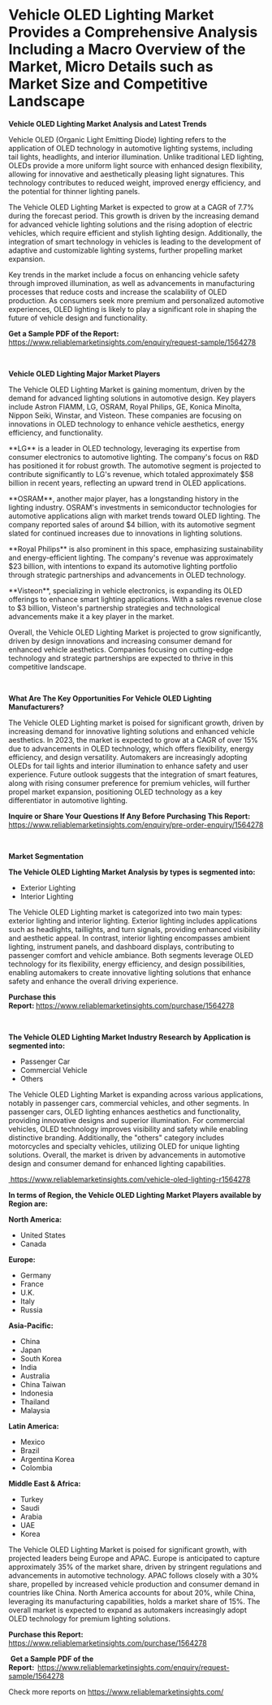 <p><h1>Vehicle OLED Lighting Market Provides a Comprehensive Analysis Including a Macro Overview of the Market, Micro Details such as Market Size and Competitive Landscape</h1></p><p><strong>Vehicle OLED Lighting Market Analysis and Latest Trends</strong></p>
<p><p>Vehicle OLED (Organic Light Emitting Diode) lighting refers to the application of OLED technology in automotive lighting systems, including tail lights, headlights, and interior illumination. Unlike traditional LED lighting, OLEDs provide a more uniform light source with enhanced design flexibility, allowing for innovative and aesthetically pleasing light signatures. This technology contributes to reduced weight, improved energy efficiency, and the potential for thinner lighting panels.</p><p>The Vehicle OLED Lighting Market is expected to grow at a CAGR of 7.7% during the forecast period. This growth is driven by the increasing demand for advanced vehicle lighting solutions and the rising adoption of electric vehicles, which require efficient and stylish lighting design. Additionally, the integration of smart technology in vehicles is leading to the development of adaptive and customizable lighting systems, further propelling market expansion.</p><p>Key trends in the market include a focus on enhancing vehicle safety through improved illumination, as well as advancements in manufacturing processes that reduce costs and increase the scalability of OLED production. As consumers seek more premium and personalized automotive experiences, OLED lighting is likely to play a significant role in shaping the future of vehicle design and functionality.</p></p>
<p><strong>Get a Sample PDF of the Report:&nbsp;</strong> <a href="https://www.reliablemarketinsights.com/enquiry/request-sample/1564278?utm_campaign=2747&utm_medium=2&utm_source=Github&utm_content=ia&utm_term=28022025&utm_id=vehicle-oled-lighting">https://www.reliablemarketinsights.com/enquiry/request-sample/1564278</a></p>
<p>&nbsp;</p>
<p><strong>Vehicle OLED Lighting Major Market Players</strong></p>
<p><p>The Vehicle OLED Lighting Market is gaining momentum, driven by the demand for advanced lighting solutions in automotive design. Key players include Astron FIAMM, LG, OSRAM, Royal Philips, GE, Konica Minolta, Nippon Seiki, Winstar, and Visteon. These companies are focusing on innovations in OLED technology to enhance vehicle aesthetics, energy efficiency, and functionality.</p><p>**LG** is a leader in OLED technology, leveraging its expertise from consumer electronics to automotive lighting. The company's focus on R&D has positioned it for robust growth. The automotive segment is projected to contribute significantly to LG's revenue, which totaled approximately $58 billion in recent years, reflecting an upward trend in OLED applications.</p><p>**OSRAM**, another major player, has a longstanding history in the lighting industry. OSRAM's investments in semiconductor technologies for automotive applications align with market trends toward OLED lighting. The company reported sales of around $4 billion, with its automotive segment slated for continued increases due to innovations in lighting solutions.</p><p>**Royal Philips** is also prominent in this space, emphasizing sustainability and energy-efficient lighting. The company's revenue was approximately $23 billion, with intentions to expand its automotive lighting portfolio through strategic partnerships and advancements in OLED technology.</p><p>**Visteon**, specializing in vehicle electronics, is expanding its OLED offerings to enhance smart lighting applications. With a sales revenue close to $3 billion, Visteon's partnership strategies and technological advancements make it a key player in the market.</p><p>Overall, the Vehicle OLED Lighting Market is projected to grow significantly, driven by design innovations and increasing consumer demand for enhanced vehicle aesthetics. Companies focusing on cutting-edge technology and strategic partnerships are expected to thrive in this competitive landscape.</p></p>
<p>&nbsp;</p>
<p><strong>What Are The Key Opportunities For Vehicle OLED Lighting Manufacturers?</strong></p>
<p><p>The Vehicle OLED Lighting market is poised for significant growth, driven by increasing demand for innovative lighting solutions and enhanced vehicle aesthetics. In 2023, the market is expected to grow at a CAGR of over 15% due to advancements in OLED technology, which offers flexibility, energy efficiency, and design versatility. Automakers are increasingly adopting OLEDs for tail lights and interior illumination to enhance safety and user experience. Future outlook suggests that the integration of smart features, along with rising consumer preference for premium vehicles, will further propel market expansion, positioning OLED technology as a key differentiator in automotive lighting.</p></p>
<p><strong>Inquire or Share Your Questions If Any Before Purchasing This Report:</strong> <a href="https://www.reliablemarketinsights.com/enquiry/pre-order-enquiry/1564278?utm_campaign=2747&utm_medium=2&utm_source=Github&utm_content=ia&utm_term=28022025&utm_id=vehicle-oled-lighting">https://www.reliablemarketinsights.com/enquiry/pre-order-enquiry/1564278</a></p>
<p>&nbsp;</p>
<p><strong>Market Segmentation</strong></p>
<p><strong>The Vehicle OLED Lighting Market Analysis by types is segmented into:</strong></p>
<p><ul><li>Exterior Lighting</li><li>Interior Lighting</li></ul></p>
<p><p>The Vehicle OLED Lighting market is categorized into two main types: exterior lighting and interior lighting. Exterior lighting includes applications such as headlights, taillights, and turn signals, providing enhanced visibility and aesthetic appeal. In contrast, interior lighting encompasses ambient lighting, instrument panels, and dashboard displays, contributing to passenger comfort and vehicle ambiance. Both segments leverage OLED technology for its flexibility, energy efficiency, and design possibilities, enabling automakers to create innovative lighting solutions that enhance safety and enhance the overall driving experience.</p></p>
<p><strong>Purchase this Report:&nbsp;</strong><a href="https://www.reliablemarketinsights.com/purchase/1564278?utm_campaign=2747&utm_medium=2&utm_source=Github&utm_content=ia&utm_term=28022025&utm_id=vehicle-oled-lighting">https://www.reliablemarketinsights.com/purchase/1564278</a></p>
<p>&nbsp;</p>
<p><strong>The Vehicle OLED Lighting Market Industry Research by Application is segmented into:</strong></p>
<p><ul><li>Passenger Car</li><li>Commercial Vehicle</li><li>Others</li></ul></p>
<p><p>The Vehicle OLED Lighting Market is expanding across various applications, notably in passenger cars, commercial vehicles, and other segments. In passenger cars, OLED lighting enhances aesthetics and functionality, providing innovative designs and superior illumination. For commercial vehicles, OLED technology improves visibility and safety while enabling distinctive branding. Additionally, the "others" category includes motorcycles and specialty vehicles, utilizing OLED for unique lighting solutions. Overall, the market is driven by advancements in automotive design and consumer demand for enhanced lighting capabilities.</p></p>
<p><a href="https://www.reliablemarketinsights.com/vehicle-oled-lighting-r1564278?utm_campaign=2747&utm_medium=2&utm_source=Github&utm_content=ia&utm_term=28022025&utm_id=vehicle-oled-lighting">&nbsp;https://www.reliablemarketinsights.com/vehicle-oled-lighting-r1564278</a></p>
<p><strong>In terms of Region, the Vehicle OLED Lighting Market Players available by Region are:</strong></p>
<p>
    <p> <strong> North America: </strong>
        <ul>
            <li>United States</li>
            <li>Canada</li>
        </ul>
        </p> 
    <p> <strong> Europe: </strong>
        <ul>
            <li>Germany</li>
            <li>France</li>
            <li>U.K.</li>
            <li>Italy</li>
            <li>Russia</li>
        </ul>
        </p> 
    <p> <strong> Asia-Pacific: </strong>
        <ul>
            <li>China</li>
            <li>Japan</li>
            <li>South Korea</li>
            <li>India</li>
            <li>Australia</li>
            <li>China Taiwan</li>
            <li>Indonesia</li>
            <li>Thailand</li>
            <li>Malaysia</li>
        </ul>
        </p> 
    <p> <strong> Latin America: </strong>
        <ul>
            <li>Mexico</li>
            <li>Brazil</li>
            <li>Argentina Korea</li>
            <li>Colombia</li>
        </ul>
        </p> 
    <p> <strong> Middle East & Africa: </strong>
        <ul>
            <li>Turkey</li>
            <li>Saudi</li>
            <li>Arabia</li>
            <li>UAE</li>
            <li>Korea</li>
        </ul>
    </p>
    </p>
<p><p>The Vehicle OLED Lighting Market is poised for significant growth, with projected leaders being Europe and APAC. Europe is anticipated to capture approximately 35% of the market share, driven by stringent regulations and advancements in automotive technology. APAC follows closely with a 30% share, propelled by increased vehicle production and consumer demand in countries like China. North America accounts for about 20%, while China, leveraging its manufacturing capabilities, holds a market share of 15%. The overall market is expected to expand as automakers increasingly adopt OLED technology for premium lighting solutions.</p></p>
<p><strong>Purchase this Report: </strong><a href="https://www.reliablemarketinsights.com/purchase/1564278?utm_campaign=2747&utm_medium=2&utm_source=Github&utm_content=ia&utm_term=28022025&utm_id=vehicle-oled-lighting">https://www.reliablemarketinsights.com/purchase/1564278</a></p>
<p>&nbsp;<strong>Get a Sample PDF of the Report:&nbsp;&nbsp;</strong><a href="https://www.reliablemarketinsights.com/enquiry/request-sample/1564278?utm_campaign=2747&utm_medium=2&utm_source=Github&utm_content=ia&utm_term=28022025&utm_id=vehicle-oled-lighting">https://www.reliablemarketinsights.com/enquiry/request-sample/1564278</a></p>
<p><strong></strong></p>
<p>Check more reports on <a href="https://www.reliablemarketinsights.com/?utm_campaign=2747&utm_medium=2&utm_source=Github&utm_content=ia&utm_term=28022025&utm_id=vehicle-oled-lighting">https://www.reliablemarketinsights.com/</a></p>